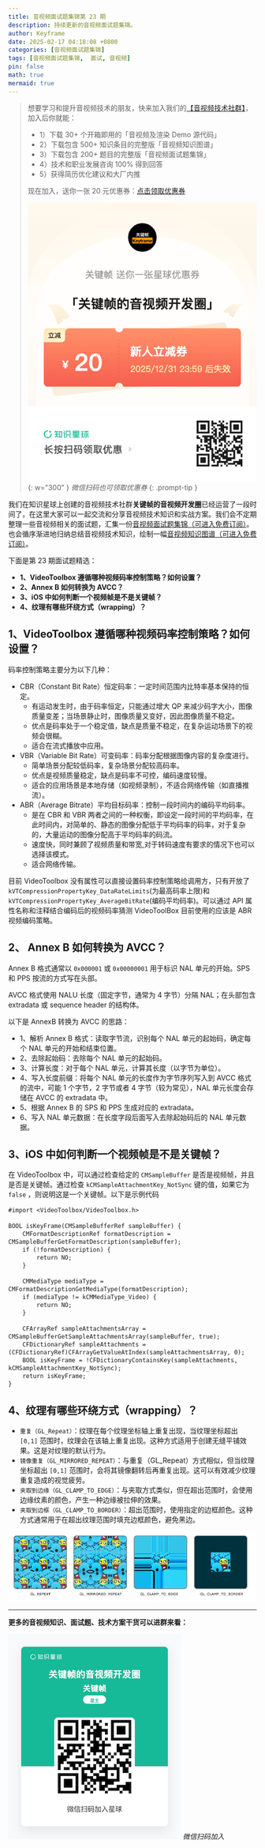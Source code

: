 ```yaml
---
title: 音视频面试题集锦第 23 期
description: 持续更新的音视频面试题集锦。
author: Keyframe
date: 2025-02-17 04:18:08 +0800
categories: [音视频面试题集锦]
tags: [音视频面试题集锦,  面试, 音视频]
pin: false
math: true
mermaid: true
---
```


>想要学习和提升音视频技术的朋友，快来加入我们的<a href="https://t.zsxq.com/jRprT" target="_blank" rel="noopener noreferrer">【音视频技术社群】</a>，加入后你就能：
>
>- 1）下载 30+ 个开箱即用的「音视频及渲染 Demo 源代码」
>- 2）下载包含 500+ 知识条目的完整版「音视频知识图谱」
>- 3）下载包含 200+ 题目的完整版「音视频面试题集锦」
>- 4）技术和职业发展咨询 100% 得到回答
>- 5）获得简历优化建议和大厂内推
>  
>现在加入，送你一张 20 元优惠券：<a href="https://t.zsxq.com/jRprT" target="_blank" rel="noopener noreferrer">点击领取优惠券</a>
>
>![知识星球新人优惠券](assets/img/keyframe-zsxq-coupon.png){: w="300" }
>_微信扫码也可领取优惠券_
{: .prompt-tip }



我们在知识星球上创建的音视频技术社群**关键帧的音视频开发圈**已经运营了一段时间了，在这里大家可以一起交流和分享音视频技术知识和实战方案。我们会不定期整理一些音视频相关的面试题，汇集一份[音视频面试题集锦（可进入免费订阅）](https://mp.weixin.qq.com/mp/appmsgalbum?__biz=MjM5MTkxOTQyMQ==&action=getalbum&album_id=2380776196751425539#wechat_redirect)。也会循序渐进地归纳总结音视频技术知识，绘制一幅[音视频知识图谱（可进入免费订阅）](https://mp.weixin.qq.com/mp/appmsgalbum?__biz=MjM5MTkxOTQyMQ==&action=getalbum&album_id=2349658423078092802#wechat_redirect)。




下面是第 23 期面试题精选：

- **1、VideoToolbox 遵循哪种视频码率控制策略？如何设置？**
- **2、Annex B 如何转换为 AVCC？**
- **3、iOS 中如何判断一个视频帧是不是关键帧？**
- **4、纹理有哪些环绕方式（wrapping）？**


## 1、VideoToolbox 遵循哪种视频码率控制策略？如何设置？

码率控制策略主要分为以下几种：

- CBR（Constant Bit Rate）恒定码率：一定时间范围内比特率基本保持的恒定。
	- 有运动发生时，由于码率恒定，只能通过增大 QP 来减少码字大小，图像质量变差；当场景静止时，图像质量又变好，因此图像质量不稳定。
	- 优点是码率处于一个稳定值，缺点是质量不稳定，在复杂运动场景下的视频会很糊。
	- 适合在流式播放中应用。
- VBR（Variable Bit Rate）可变码率：码率分配根据图像内容的复杂度进行。
	- 简单场景分配较低码率，复杂场景分配较高码率。
	- 优点是视频质量稳定，缺点是码率不可控，编码速度较慢。
	- 适合的应用场景是本地存储（如视频录制），不适合网络传输（如直播推流）。
- ABR（Average Bitrate）平均目标码率：控制一段时间内的编码平均码率。
	- 是在 CBR 和 VBR 两者之间的一种权衡，即设定一段时间的平均码率，在此时间内，对简单的、静态的图像分配低于平均码率的码率，对于复杂的，大量运动的图像分配高于平均码率的码流。
	- 速度快，同时兼顾了视频质量和带宽,对于转码速度有要求的情况下也可以选择该模式。
	- 适合网络传输。

目前 VideoToolbox 没有属性可以直接设置码率控制策略给调用方，只有开放了 `kVTCompressionPropertyKey_DataRateLimits`(为最高码率上限)和 `kVTCompressionPropertyKey_AverageBitRate`(编码平均码率)。可以通过 API 属性名称和注释结合编码后的视频码率猜测 VideoToolBox 目前使用的应该是 ABR 视频编码策略。


## 2、 Annex B 如何转换为 AVCC？

Annex B 格式通常以 `0x000001` 或 `0x00000001` 用于标识 NAL 单元的开始。SPS 和 PPS 按流的方式写在头部。

AVCC 格式使用 NALU 长度（固定字节，通常为 4 字节）分隔 NAL；在头部包含 extradata 或 sequence header 的结构体。

以下是 AnnexB 转换为 AVCC 的思路：

- 1、解析 Annex B 格式：读取字节流，识别每个 NAL 单元的起始码，确定每个 NAL 单元的开始和结束位置。
- 2、去除起始码：去除每个 NAL 单元的起始码。
- 3、计算长度：对于每个 NAL 单元，计算其长度（以字节为单位）。
- 4、写入长度前缀：将每个 NAL 单元的长度作为字节序列写入到 AVCC 格式的流中，可能 1 个字节，2 字节或者 4 字节（较为常见），NAL 单元长度会存储在 AVCC 的 extradata 中。
- 5、根据 Annex B 的 SPS 和 PPS 生成对应的 extradata。
- 6、写入 NAL 单元数据：在长度字段后面写入去除起始码后的 NAL 单元数据。

## 3、iOS 中如何判断一个视频帧是不是关键帧？

在 VideoToolbox 中，可以通过检查给定的 `CMSampleBuffer` 是否是视频帧，并且是否是关键帧。通过检查 `kCMSampleAttachmentKey_NotSync` 键的值，如果它为 `false` ，则说明这是一个关键帧。以下是示例代码


```objc
#import <VideoToolbox/VideoToolbox.h>

BOOL isKeyFrame(CMSampleBufferRef sampleBuffer) {
    CMFormatDescriptionRef formatDescription = CMSampleBufferGetFormatDescription(sampleBuffer);
    if (!formatDescription) {
        return NO;
    }
    
    CMMediaType mediaType = CMFormatDescriptionGetMediaType(formatDescription);
    if (mediaType != kCMMediaType_Video) {
        return NO;
    }
    
    CFArrayRef sampleAttachmentsArray = CMSampleBufferGetSampleAttachmentsArray(sampleBuffer, true);
    CFDictionaryRef sampleAttachments = (CFDictionaryRef)CFArrayGetValueAtIndex(sampleAttachmentsArray, 0);
    BOOL isKeyFrame = !CFDictionaryContainsKey(sampleAttachments, kCMSampleAttachmentKey_NotSync);
    return isKeyFrame;
}
```


## 4、纹理有哪些环绕方式（wrapping）？

- `重复（GL_Repeat）`：纹理在每个纹理坐标轴上重复出现，当纹理坐标超出 `[0,1]` 范围时，纹理会在该轴上重复出现。这种方式适用于创建无缝平铺效果。这是对纹理的默认行为。
- `镜像重复（GL_MIRRORED_REPEAT）`：与重复（GL_Repeat）方式相似，但当纹理坐标超出 `[0,1]` 范围时，会将其镜像翻转后再重复出现。这可以有效减少纹理重复造成的视觉疲劳。
- `夹取到边缘（GL_CLAMP_TO_EDGE）`：与夹取方式类似，但在超出范围时，会使用边缘纹素的颜色，产生一种边缘被拉伸的效果。
- `夹取到边框（GL_CLAMP_TO_BORDER）`：超出范围时，使用指定的边框颜色。这种方式通常用于在超出纹理范围时填充边框颜色，避免黑边。


![纹理环绕方式](assets/resource/av-interview-qa/texture-wrapping.webp)



---

**更多的音视频知识、面试题、技术方案干货可以进群来看：**

![微信扫码加入](assets/img/keyframe-zsxq.png)
_微信扫码加入_





